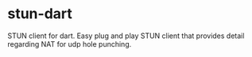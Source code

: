 # stun-dart
STUN client for dart. Easy plug and play STUN client that provides detail regarding NAT for udp hole punching.
